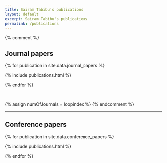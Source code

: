 ```yaml
---
title: Sairam Tabibu's publications
layout: default
excerpt: Sairam Tabibu's publications
permalink: /publications
---
```

<!-- ## Under review

{% for publication in site.data.under_review_papers %}

{% include publications.html %}

{% endfor %}

<p>&nbsp;</p> -->


{% comment %}
## Journal papers

{% for publication in site.data.journal_papers %}

{% include publications.html %}

{% endfor %}

<p>&nbsp;</p>

{% assign numOfJournals = loopindex %}
{% endcomment %}

<!-- ## Thesis / Reports

{% for publication in site.data.reports %}

{% include publications.html %}

{% endfor %}
 -->
---
## Conference papers

{% for publication in site.data.conference_papers %}

{% include publications.html %}

{% endfor %}

<p>&nbsp;</p>



